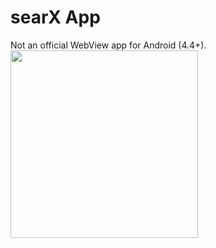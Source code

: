 # searX App
Not an official WebView app for Android (4.4+).
<img src="https://i.imgur.com/KjCHpwY.jpeg" width="300" />

